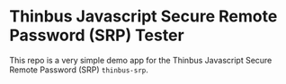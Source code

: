 
# Thinbus Javascript Secure Remote Password (SRP) Tester

This repo is a very simple demo app for the Thinbus Javascript Secure Remote Password (SRP) `thinbus-srp`. 
